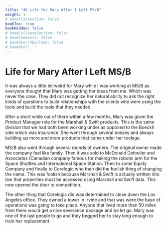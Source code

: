 ```yaml
---
title: "46 Life for Mary After I Left MS/B"
weight: 1
# bookFlatSection: false
bookToc: true
bookHidden: false
# bookCollapseSection: false
# bookComments: false
# bookSearchExclude: false
# bookHref: ''
---
```

# Life for Mary After I Left MS/B
It was always a little bit weird for Mary while I was working at MS/B as everyone thought that Mary was getting her ideas from me. Which was never the case. They did not recognize her natural ability to ask the right kinds of questions to build relationships with the clients who were using the tools and build the tools that they needed.

After a short while out of there within a few months, Mary was given the Product Manager role for the Marshall & Swift products. This is the same division that we had both been working under as opposed to the Boeckh side which was insurance. She went through several bosses and always building up more and more products that came under her toolage.

MS/B also went through several rounds of owners. The original owner made the company feel like family. Then it was sold to McDonald Dettwiler and Associates (Canadian company famous for making the robotic arm for the  Space Shuttles and International Space Station. Then to some Equity Company and finally to Corelogic who then did the foolish thing of changing the name. This was foolish because Marshall & Swift is actually written into law that properties must be accessed using Marshall and Swift data. This now opened the door to competition.

The other thing that Corelogic did was determined to close down the Los Angeles office. They owned a tower in Irvine and that was were the base of operations was going to take place. Anyone that lived more than 50 miles from there would get a nice severance package and be let go. Mary was one of the last people to go and they begged her to stay long enough to train her replacement.